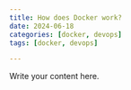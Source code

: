 ```yaml
---
title: How does Docker work?
date: 2024-06-18
categories: [docker, devops]
tags: [docker, devops]

---
```

    
Write your content here.
